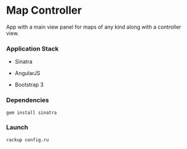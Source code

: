 # Map Controller #
 

App with a main view panel for maps of any kind along with a controller view. 

### Application Stack ######


- Sinatra

- AngularJS

- Bootstrap 3


### Dependencies ######

`gem install sinatra`


### Launch ######

`rackup config.ru`
